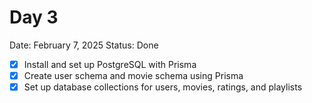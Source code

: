# Day 3

Date: February 7, 2025
Status: Done

- [x]  Install and set up PostgreSQL with Prisma
- [x]  Create user schema and movie schema using Prisma
- [x]  Set up database collections for users, movies, ratings, and playlists